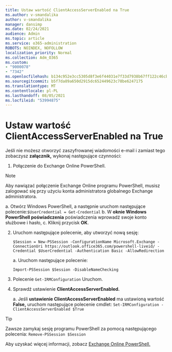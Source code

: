 ```yaml
---
title: Ustaw wartość ClientAccessServerEnabled na True
ms.author: v-smandalika
author: v-smandalika
manager: dansimp
ms.date: 02/24/2021
audience: Admin
ms.topic: article
ms.service: o365-administration
ROBOTS: NOINDEX, NOFOLLOW
localization_priority: Normal
ms.collection: Adm_O365
ms.custom:
- "9000078"
- "7342"
ms.openlocfilehash: b134c952e3cc5305d8f3e6f44031e7f33d7938b67ff122c46cb74bbd33cbf59e
ms.sourcegitcommit: b5f7da89a650d2915dc652449623c78be6247175
ms.translationtype: MT
ms.contentlocale: pl-PL
ms.lasthandoff: 08/05/2021
ms.locfileid: "53994875"
---
```

# <a name="set-clientaccessserverenabled-to-true"></a>Ustaw wartość ClientAccessServerEnabled na True

Jeśli nie możesz otworzyć zaszyfrowanej wiadomości e-mail i zamiast tego zobaczysz **załącznik,** wykonaj następujące czynności:

1. Połączenie do Exchange Online PowerShell.

> [!NOTE]
> Aby nawiązać połączenie Exchange Online programu PowerShell, musisz zalogować się przy użyciu konta administratora globalnego Exchange administratora.

   a. Otwórz Windows PowerShell, a następnie uruchom następujące polecenie:`$UserCredential = Get-Credential`
b. W **oknie Windows PowerShell poświadczenia** poświadczenia wprowadź swoje konto służbowe i hasło, c. Kliknij przycisk **OK**. 

2. Uruchom następujące polecenie, aby utworzyć nową sesję:

    `$Session = New-PSSession -ConfigurationName Microsoft.Exchange -ConnectionUri https://outlook.office365.com/powershell-liveid/ -Credential $UserCredential -Authentication Basic -AllowRedirection`

    a. Uruchom następujące polecenie:
    
    `Import-PSSession $Session -DisableNameChecking`

3. Polecenie `Get-IRMConfiguration` Uruchom.

4. Sprawdź ustawienie **ClientAccessServerEnabled.** 

    a. Jeśli **ustawienie ClientAccessServerEnabled** ma ustawioną wartość **False,** uruchom następujące polecenie cmdlet: `Set-IRMConfiguration -ClientAccessServerEnabled $True`

> [!TIP]
> Zawsze zamykaj sesję programu PowerShell za pomocą następującego polecenia: `Remove-PSSession $Session`

Aby uzyskać więcej informacji, zobacz [Exchange Online PowerShell.](https://docs.microsoft.com/powershell/exchange/connect-to-exchange-online-powershell)

